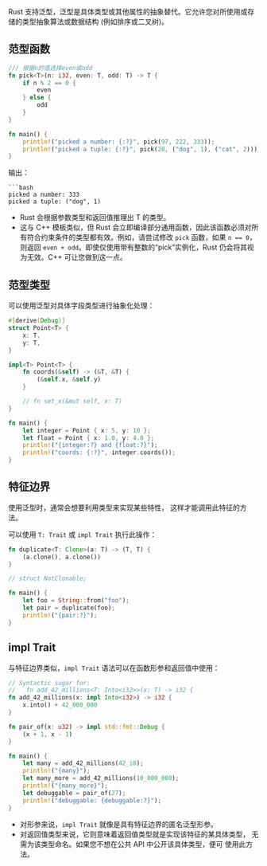 Rust 支持泛型，泛型是具体类型或其他属性的抽象替代。它允许您对所使用或存储的类型抽象算法或数据结构 (例如排序或二叉树)。

## 范型函数
```rust
/// 根据n的值选择even或odd
fn pick<T>(n: i32, even: T, odd: T) -> T {
    if n % 2 == 0 {
        even
    } else {
        odd
    }
}

fn main() {
    println!("picked a number: {:?}", pick(97, 222, 333));
    println!("picked a tuple: {:?}", pick(28, ("dog", 1), ("cat", 2)));
}
```
输出：
```
```bash
picked a number: 333
picked a tuple: ("dog", 1)
```


- Rust 会根据参数类型和返回值推理出 T 的类型。
- 这与 C++ 模板类似，但 Rust 会立即编译部分通用函数，因此该函数必须对所有符合约束条件的类型都有效。例如，请尝试修改 `pick` 函数，如果 `n == 0`，则返回 `even + odd`。即使仅使用带有整数的“pick”实例化，Rust 仍会将其视为无效。C++ 可让您做到这一点。
## 范型类型
可以使用泛型对具体字段类型进行抽象化处理：
```rust
#[derive(Debug)]
struct Point<T> {
    x: T,
    y: T,
}

impl<T> Point<T> {
    fn coords(&self) -> (&T, &T) {
        (&self.x, &self.y)
    }

    // fn set_x(&mut self, x: T)
}

fn main() {
    let integer = Point { x: 5, y: 10 };
    let float = Point { x: 1.0, y: 4.0 };
    println!("{integer:?} and {float:?}");
    println!("coords: {:?}", integer.coords());
}
```
## 特征边界
使用泛型时，通常会想要利用类型来实现某些特性， 这样才能调用此特征的方法。

可以使用 `T: Trait` 或 `impl Trait` 执行此操作：
```rust
fn duplicate<T: Clone>(a: T) -> (T, T) {
    (a.clone(), a.clone())
}

// struct NotClonable;

fn main() {
    let foo = String::from("foo");
    let pair = duplicate(foo);
    println!("{pair:?}");
}
```

## impl Trait
与特征边界类似，`impl Trait` 语法可以在函数形参和返回值中使用：
```rust
// Syntactic sugar for:
//   fn add_42_millions<T: Into<i32>>(x: T) -> i32 {
fn add_42_millions(x: impl Into<i32>) -> i32 {
    x.into() + 42_000_000
}

fn pair_of(x: u32) -> impl std::fmt::Debug {
    (x + 1, x - 1)
}

fn main() {
    let many = add_42_millions(42_i8);
    println!("{many}");
    let many_more = add_42_millions(10_000_000);
    println!("{many_more}");
    let debuggable = pair_of(27);
    println!("debuggable: {debuggable:?}");
}
```
- 对形参来说，`impl Trait` 就像是具有特征边界的匿名泛型形参。
- 对返回值类型来说，它则意味着返回值类型就是实现该特征的某具体类型， 无需为该类型命名。如果您不想在公共 API 中公开该具体类型，便可 使用此方法。